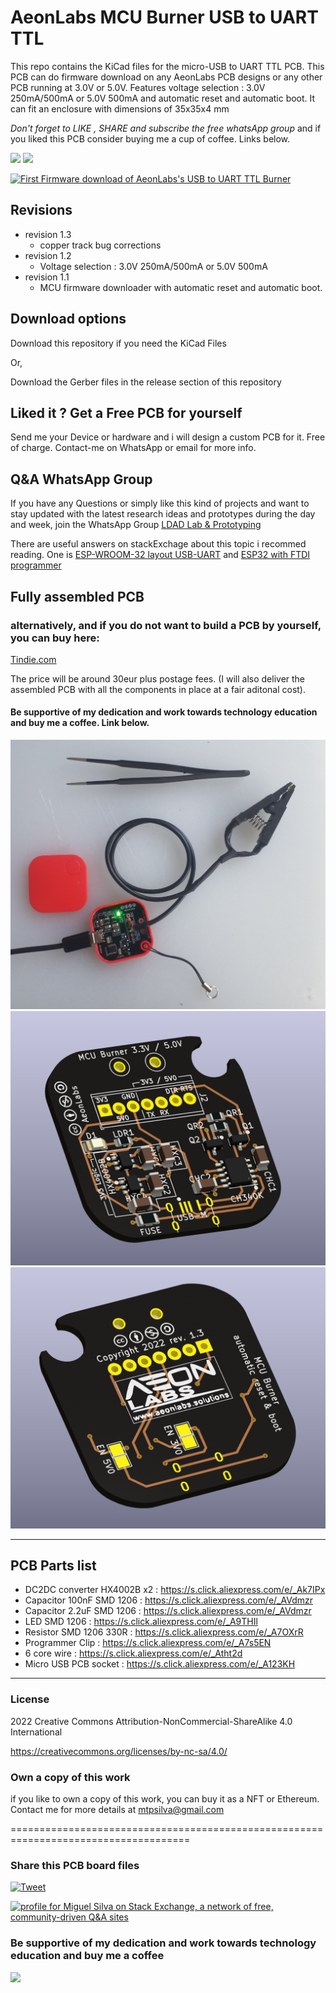 # AeonLabs MCU Burner USB to UART TTL
This repo contains the KiCad files for the micro-USB to UART TTL PCB. This PCB can do firmware download on any AeonLabs PCB designs or any other PCB running at 3.0V or 5.0V.
Features voltage selection : 3.0V 250mA/500mA or 5.0V 500mA and automatic reset and automatic boot. It can fit an enclosure with dimensions of 35x35x4 mm


*Don't forget to LIKE , SHARE and subscribe the free whatsApp group* and if you liked this PCB consider buying me a cup of coffee. Links below.

![](https://views.whatilearened.today/views/github/aeonSolutions/AeonLabs_MCU_Burner_USB_to_UART_TTL.svg)
![](https://img.shields.io/github/downloads/aeonSolutions/AeonLabs-MCU-Burner-USB-to-UART-TTL/total?style=for-the-badge)

[![First Firmware download of AeonLabs's USB to UART TTL Burner](https://res.cloudinary.com/marcomontalbano/image/upload/v1653811888/video_to_markdown/images/youtube--EkAStzBm8CE-c05b58ac6eb4c4700831b2b3070cd403.jpg)](https://www.youtube.com/watch?v=EkAStzBm8CE "First Firmware download of AeonLabs's USB to UART TTL Burner")

## Revisions
- revision 1.3
  - copper track bug corrections  
- revision 1.2
  - Voltage selection : 3.0V 250mA/500mA or 5.0V 500mA 
- revision 1.1
  - MCU firmware downloader with automatic reset and automatic boot. 
 


## Download options
Download this repository if you need the KiCad Files

Or,

Download the Gerber files in the release section of this repository

## Liked it ? Get a Free PCB for yourself
Send me your Device or hardware and i will design a custom PCB for it. Free of charge. Contact-me on WhatsApp or email for more info. 

## Q&A WhatsApp Group
If you have any Questions or simply  like this kind of projects and want to stay updated with the latest research ideas and prototypes during the day and week, join the WhatsApp Group
[LDAD Lab & Prototyping](https://chat.whatsapp.com/FkNC7u83kuy2QRA5sqjBVg)

There are useful answers on stackExchage about this topic i recommed reading. One is [ESP-WROOM-32 layout USB-UART](https://electronics.stackexchange.com/questions/429812/esp-wroom-32-layout-usb-uart/601827#601827) and [ESP32 with FTDI programmer](https://electronics.stackexchange.com/questions/448187/esp32-with-ftdi-programmer/601761#601761)

## Fully assembled PCB
### alternatively, and if you do not want to build a PCB by yourself, you can buy here:
[Tindie.com](https://www.tindie.com/products/aeonlabs/mcu-firmware-burner-33v-50v-usb-to-uart-ttl/)

The price will be around 30eur plus postage fees.
(I will also deliver the assembled PCB with all the components in place at a fair aditonal cost).
#### Be supportive of my dedication and work towards technology education and buy me a coffee. Link below.

![](https://github.com/aeonSolutions/AeonLabs-MCU-Burner-USB-to-UART-TTL/blob/main/designs/assembled.jpg)
![](https://github.com/aeonSolutions/AeonLabs-MCU-Burner-USB-to-UART-TTL/blob/main/designs/pcb_front.png)
![](https://github.com/aeonSolutions/AeonLabs-MCU-Burner-USB-to-UART-TTL/blob/main/designs/pcb_back.png)

________________________________________________________________________________________________________________



## PCB Parts list
- DC2DC converter HX4002B x2 : https://s.click.aliexpress.com/e/_Ak7IPx
- Capacitor 100nF SMD 1206 : https://s.click.aliexpress.com/e/_AVdmzr
- Capacitor 2.2uF SMD 1206 : https://s.click.aliexpress.com/e/_AVdmzr
- LED SMD 1206 : https://s.click.aliexpress.com/e/_A9THIl
- Resistor SMD 1206 330R : https://s.click.aliexpress.com/e/_A7OXrR
- Programmer Clip : https://s.click.aliexpress.com/e/_A7s5EN
- 6 core wire : https://s.click.aliexpress.com/e/_Atht2d
- Micro USB PCB socket : https://s.click.aliexpress.com/e/_A123KH 


______________________________________________________________________________________________________________________________

### License
2022 Creative Commons Attribution-NonCommercial-ShareAlike 4.0 International

https://creativecommons.org/licenses/by-nc-sa/4.0/

### Own a copy of this work
if you like to own a copy of this work, you can buy it as a NFT or Ethereum. Contact me for more details at mtpsilva@gmail.com

=====================================================================================
### Share this PCB board files
[![Tweet](https://img.shields.io/twitter/url/http/shields.io.svg?style=social)](https://twitter.com/intent/tweet?original_referer=https%3A%2F%2Fjitpack.io%2F&ref_src=twsrc%5Etfw&text=Version%201.0%20of%20AeonLabs-MCU-Burner-USB-to-UART-TTL%20is%20now%20available%20on%20&tw_p=tweetbutton&url=http%3A%2F%2Fgithub.com%2FaeonSolutions%2FAeonLabs-MCU-Burner-USB-to-UART-TTL)

<a href="https://stackexchange.com/users/18907312/miguel-silva"><img src="https://stackexchange.com/users/flair/18907312.png" width="208" height="58" alt="profile for Miguel Silva on Stack Exchange, a network of free, community-driven Q&amp;A sites" title="profile for Miguel Silva on Stack Exchange, a network of free, community-driven Q&amp;A sites" /></a>

### Be supportive of my dedication and work towards technology education and buy me a coffee

[<img src="https://cdn.buymeacoffee.com/buttons/v2/default-yellow.png" data-canonical-src="https://cdn.buymeacoffee.com/buttons/v2/default-yellow.png" height="70" />](https://www.buymeacoffee.com/migueltomas)


